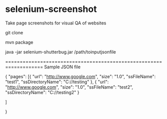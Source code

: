 # selenium-screenshot
Take page screenshots for visual QA of websites


git clone 

mvn package

java -jar selenium-shutterbug.jar /path/toinputjsonfile

===================================================================
Sample JSON file

{
"pages":
[{
		"url": "http://www.google.com",
		"size": "1.0",
		"ssFileName": "test1",
		"ssDirectoryName": "C://testing"
	}, {
		"url": "http://www.google.com",
		"size": "1.0",
		"ssFileName": "test2",
		"ssDirectoryName": "C://testing2"
	}

]

}

